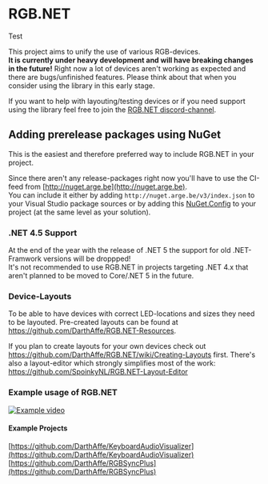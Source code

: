 # RGB.NET

Test

This project aims to unify the use of various RGB-devices.   
**It is currently under heavy development and will have breaking changes in the future!** Right now a lot of devices aren't working as expected and there are bugs/unfinished features. Please think about that when you consider using the library in this early stage.    
   
If you want to help with layouting/testing devices or if you need support using the library feel free to join the [RGB.NET discord-channel](https://discord.gg/9kytURv).


## Adding prerelease packages using NuGet ##
This is the easiest and therefore preferred way to include RGB.NET in your project.  

Since there aren't any release-packages right now you'll have to use the CI-feed from [http://nuget.arge.be](http://nuget.arge.be).   
You can include it either by adding ```http://nuget.arge.be/v3/index.json``` to your Visual Studio package sources or by adding this [NuGet.Config](https://github.com/DarthAffe/RGB.NET/tree/master/Documentation/NuGet.Config) to your project (at the same level as your solution). 

### .NET 4.5 Support ###
At the end of the year with the release of .NET 5 the support for old .NET-Framwork versions will be droppped!   
It's not recommended to use RGB.NET in projects targeting .NET 4.x that aren't planned to be moved to Core/.NET 5 in the future.


### Device-Layouts
To be able to have devices with correct LED-locations and sizes they need to be layouted. Pre-created layouts can be found at https://github.com/DarthAffe/RGB.NET-Resources.   

If you plan to create layouts for your own devices check out https://github.com/DarthAffe/RGB.NET/wiki/Creating-Layouts first. There's also a layout-editor which strongly simplifies most of the work: https://github.com/SpoinkyNL/RGB.NET-Layout-Editor

### Example usage of RGB.NET
[![Example video](https://img.youtube.com/vi/JLRa0Wv4qso/0.jpg)](http://www.youtube.com/watch?v=JLRa0Wv4qso)

#### Example Projects
[https://github.com/DarthAffe/KeyboardAudioVisualizer](https://github.com/DarthAffe/KeyboardAudioVisualizer)   
[https://github.com/DarthAffe/RGBSyncPlus](https://github.com/DarthAffe/RGBSyncPlus)
